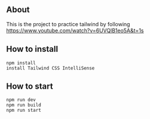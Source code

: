 ## About

This is the project to practice tailwind by following https://www.youtube.com/watch?v=6UVQlB1eo5A&t=1s

## How to install

```
npm install
install Tailwind CSS IntelliSense
```

## How to start

```
npm run dev
npm run build
npm run start
```
